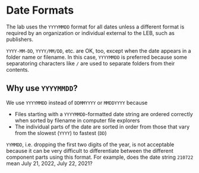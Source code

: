 # Date Formats

The lab uses the `YYYYMMDD` format for all dates unless a different format is required by an organization or individual external to the LEB, such as publishers.

`YYYY-MM-DD`, `YYYY/MM/DD`, etc. are OK, too, except when the date appears in a folder name or filename.  In this case, `YYYYMMDD` is preferred because some separatoring characters like `/` are used to separate folders from their contents.

## Why use `YYYYMMDD`?

We use `YYYYMMDD` instead of `DDMMYYYY` or `MMDDYYYY` because

- Files starting with a `YYYYMMDD`-formatted date string are ordered correctly when sorted by filename in computer file explorers
- The individual parts of the date are sorted in order from those that vary from the slowest (`YYYY`) to fastest (`DD`)

`YYMMDD`, i.e. dropping the first two digits of the year, is not acceptable because it can be very difficult to differentiate between the different component parts using this format. For example, does the date string `210722` mean July 21, 2022, July 22, 2021?
